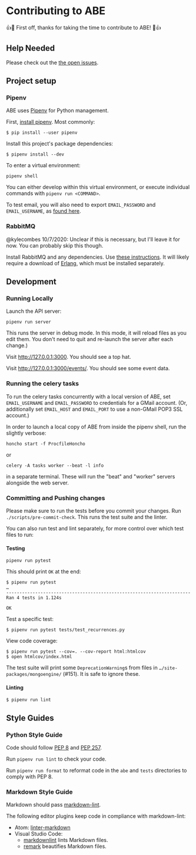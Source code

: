 # Contributing to ABE

:+1::tada: First off, thanks for taking the time to contribute to ABE! :tada::+1:

## Help Needed

Please check out the [the open issues][issues].

## Project setup

### Pipenv

ABE uses [Pipenv][pipenv] for Python management.

First, [install pipenv](https://docs.pipenv.org/#install-pipenv-today). Most commonly:

```shell
$ pip install --user pipenv
```

Install this project's package dependencies:

```shell
$ pipenv install --dev
```

To enter a virtual environment:

```shell
pipenv shell
```

You can either develop within this virtual environment, or execute individual
commands with `pipenv run <COMMAND>`.

To test email, you will also need to export `EMAIL_PASSWORD` and `EMAIL_USERNAME`, as [found here](https://docs.google.com/document/d/1CZ45xYT33sTi5xpFJF8BkEeniCRszaxcfwiBmvMdmbk/edit).

### RabbitMQ

@kylecombes 10/7/2020: Unclear if this is necessary, but I'll leave it for now. You can probably skip this though.

Install RabbitMQ and any dependencies. Use [these
instructions](http://www.rabbitmq.com/download.html). It will likely require a
download of [Erlang](https://packages.erlang-solutions.com/erlang/), which must
be installed separately.

## Development

### Running Locally

Launch the API server:

```shell
pipenv run server
```

This runs the server in debug mode. In this mode, it will reload files as you
edit them. You don't need to quit and re-launch the server after each change.)

Visit <http://127.0.0.1:3000>. You should see a top hat.

Visit <http://127.0.0.1:3000/events/>. You should see some event data.

### Running the celery tasks

To run the celery tasks concurrently with a local version of ABE, set
`EMAIL_USERNAME` and `EMAIL_PASSWORD` to credentials for a GMail
account. (Or, additionally set `EMAIL_HOST` and `EMAIL_PORT` to use
a non-GMail POP3 SSL account.)

In order to launch a local copy of ABE from inside the pipenv shell, run the slightly verbose:

```shell
honcho start -f ProcfileHoncho
```

or

```shell
celery -A tasks worker --beat -l info
```

in a separate terminal. These will run the "beat" and "worker" servers alongside the web server.

### Committing and Pushing changes

Please make sure to run the tests before you commit your changes. Run
`./scripts/pre-commit-check`. This runs the test suite and the linter.

You can also run test and lint separately, for more control over which test
files to run:

#### Testing

`pipenv run pytest`

This should print `OK` at the end:

```shell
$ pipenv run pytest
…
----------------------------------------------------------------------
Ran 4 tests in 1.124s

OK
```

Test a specific test:

```shell
$ pipenv run pytest tests/test_recurrences.py
```

View code coverage:

```shell
$ pipenv run pytest --cov=. --cov-report html:htmlcov
$ open htmlcov/index.html
```

The test suite will print some `DeprecationWarning`s from files in `…/site-packages/mongoengine/` (#151). It is safe to ignore these.

#### Linting

```shell
$ pipenv run lint
```

## Style Guides

### Python Style Guide

Code should follow [PEP 8](https://www.python.org/dev/peps/pep-0008/) and [PEP
257](https://www.python.org/dev/peps/pep-0257/).

Run `pipenv run lint` to check your code.

Run `pipenv run format` to reformat code in the `abe` and `tests` directories to
comply with PEP 8.

### Markdown Style Guide

Markdown should pass [markdown-lint](https://github.com/remarkjs/remark-lint).

The following editor plugins keep code in compliance with markdown-lint:

* Atom: [linter-markdown](https://atom.io/packages/linter-markdown)
* Visual Studio Code:
  * [markdownlint](https://marketplace.visualstudio.com/items?itemName=DavidAnson.vscode-markdownlint)
    lints Markdown files.
  * [remark](https://marketplace.visualstudio.com/items?itemName=mrmlnc.vscode-remark)
    beautifies Markdown files.

[issues]: https://github.com/olin-build/ABE/issues
[pipenv]: https://docs.pipenv.org/
